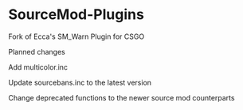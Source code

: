 # SourceMod-Plugins
Fork of Ecca's SM_Warn Plugin for CSGO

Planned changes

Add multicolor.inc

Update sourcebans.inc to the latest version

Change deprecated functions to the newer source mod counterparts
